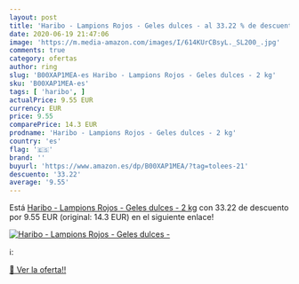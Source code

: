 ```yaml
---
layout: post
title: 'Haribo - Lampions Rojos - Geles dulces - al 33.22 % de descuento'
date: 2020-06-19 21:47:06
image: 'https://m.media-amazon.com/images/I/614KUrCBsyL._SL200_.jpg'
comments: true
category: ofertas
author: ring
slug: 'B00XAP1MEA-es Haribo - Lampions Rojos - Geles dulces - 2 kg'
sku: 'B00XAP1MEA-es'
tags: [ 'haribo', ]
actualPrice: 9.55 EUR
currency: EUR
price: 9.55
comparePrice: 14.3 EUR
prodname: 'Haribo - Lampions Rojos - Geles dulces - 2 kg'
country: 'es'
flag: '🇪🇸'
brand: ''
buyurl: 'https://www.amazon.es/dp/B00XAP1MEA/?tag=tolees-21'
descuento: '33.22'
average: '9.55'
---
```


Está [Haribo - Lampions Rojos - Geles dulces - 2 kg](https://www.amazon.es/dp/B00XAP1MEA/?tag=tolees-21) con 33.22 de descuento por 9.55 EUR (original: 14.3 EUR) en el siguiente enlace!

[![Haribo - Lampions Rojos - Geles dulces -](https://m.media-amazon.com/images/I/614KUrCBsyL._SL200_.jpg)](https://www.amazon.es/dp/B00XAP1MEA/?tag=tolees-21)

ℹ️:


[🛒 Ver la oferta!!](https://www.amazon.es/dp/B00XAP1MEA/?tag=tolees-21)
